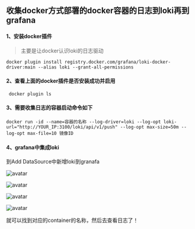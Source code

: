 ## 收集docker方式部署的docker容器的日志到loki再到grafana



#### 1、安装docker插件

> 主要是让docker认识loki的日志驱动

```shell
docker plugin install registry.docker.com/grafana/loki-docker-driver:main --alias loki --grant-all-permissions
```



#### 2、查看上面的docker插件是否安装成功并启用

```shell
 docker plugin ls
```



#### 3、需要收集日志的容器启动命令如下

```shell
docker run -id --name=容器的名称 --log-driver=loki --log-opt loki-url="http://YOUR_IP:3100/loki/api/v1/push" --log-opt max-size=50m --log-opt max-file=10 镜像ID
```



#### 4、grafana中集成loki

到Add DataSource中新增loki到granafa

![avatar](/Users/tangwei/Desktop/课件/19、服务日志收集/images/55667.png)

![avatar](/Users/tangwei/Desktop/课件/19、服务日志收集/images/8a1b1c157.png)

![avatar](/Users/tangwei/Desktop/课件/19、服务日志收集/images/ba27f32.png)

![avatar](/Users/tangwei/Desktop/课件/19、服务日志收集/images/07c3de8f43c.png)

就可以找到对应的container的名称，然后去查看日志了！